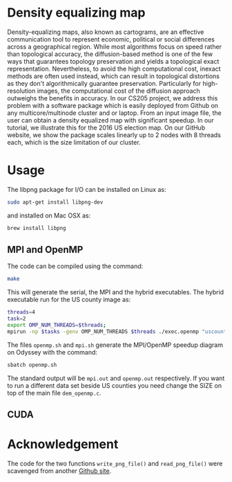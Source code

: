 # Density equalizing map

Density-equalizing maps, also known as cartograms, are an effective communication tool to represent economic, political or social differences across a geographical region. While most algorithms focus on speed rather than topological accuracy, the diffusion-based method is one of the few ways that guarantees topology preservation and yields a topological exact representation. Nevertheless, to avoid the high computational cost, inexact methods are often used instead, which can result in topological distortions as they don't algorithmically guarantee preservation. Particularly for high-resolution images, the computational cost of the diffusion approach outweighs the benefits in accuracy. In our CS205 project, we address this problem with a software package which is easily deployed from Github on any multicore/multinode cluster and or laptop. From an input image file, the user can obtain a density equalized map with significant speedup. In our tutorial, we illustrate this for the 2016 US election map. On our GitHub website, we show the package scales linearly up to 2 nodes with 8 threads each, which is the size limitation of our cluster.

# Usage

The libpng package for I/O can be installed on Linux as:

```Bash
sudo apt-get install libpng-dev
```

and installed on Mac OSX as:

```Bash
brew install libpng
```
## MPI and OpenMP
The code can be compiled using the command:
```Bash
make
```
This will generate the serial, the MPI and the hybrid executables. The hybrid executable run for the US county image as:
```Bash
threads=4
task=2
export OMP_NUM_THREADS=$threads;
mpirun -np $tasks -genv OMP_NUM_THREADS $threads ./exec.openmp "uscounties10.png" "col_counties.txt" "counties.txt" "output.png"
```
The files `openmp.sh` and `mpi.sh` generate the MPI/OpenMP speedup diagram on Odyssey with the command:
```Bash
sbatch openmp.sh
```
The standard output will be `mpi.out` and `openmp.out` respectively. If you want to run a different data set beside US counties you need change the SIZE on top of the main file `dem_openmp.c`.

## CUDA


# Acknowledgement

The code for the two functions `write_png_file()` and `read_png_file()` were scavenged from another [Github site](https://gist.github.com/niw/5963798).
